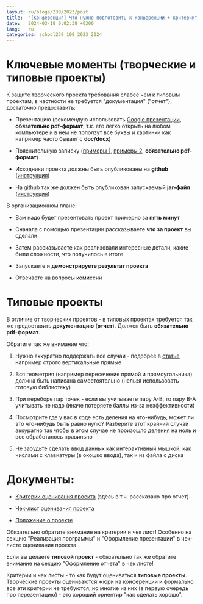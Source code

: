 ```yaml
---
layout: ru/blogs/239/2023/post
title:  "[Конференция] Что нужно подготовить к конференции + критерии"
date:   2024-03-18 0:02:38 +0300
lang:   ru
categories: school239_108_2023_2024
---
```


Ключевые моменты (творческие и типовые проекты)
=======

К защите творческого проекта требования слабее чем к типовым проектам, в частности не требуется "документация" ("отчет"), достаточно предоставить:

 - Презентацию (рекомендую использовать [Google презентации](http://slides.google.com/), **обязательно pdf-формат**, т.к. его легко открыть на любом компьютере и в нем не поползут все буквы и картинки как например часто бывает с **doc/docx**)
 
 - Пояснительную записку ([примеры 1](/blogs/239/2018/school239_105_2018_2019/2019/05/23/projects-result.html), [примеры 2](/blogs/239/2020/school239_105_2020_2021/2021/04/26/presentation-state1.html), **обязательно pdf-формат**)

 - Исходники проекта должны быть опубликованы на **github** ([инструкция](/blogs/239/2022/school239_108_2022_2023/2022/10/19/github.html))
 
 - На github так же должен быть опубликован запускаемый **jar-файл** ([инструкция](/blogs/239/2018/school239_105_2018_2019/2019/04/15/jar-packaging.html))

В организационном плане:

 - Вам надо будет презентовать проект примерно за **пять минут**
 
 - Сначала с помощью презентации рассказываете **что за проект** вы сделали
 
 - Затем рассказываете как реализовали интересные детали, какие были сложности, что получилось в итоге
 
 - Запускаете и **демонстрируете результат проекта**
 
 - Отвечаете на вопросы комиссии

Типовые проекты
=======

В отличие от творческих проектов - в типовых проектах требуется так же предоставить **документацию** (**отчет**). Должен быть **обязательно pdf-формат**.

Обратите так же внимание что:

1) Нужно аккуратно поддержать все случаи - подобрее в [статье](/blogs/239/2022/school239_108_2022_2023/2023/02/07/corner-cases.html), например строго вертикальные прямые

2) Вся геометрия (например пересечение прямой и прямоугольника) должна быть написана самостоятельно (нельзя использовать готовую библиотеку)

3) При переборе пар точек - если вы учитываете пару A-B, то пару B-A учитывать не надо (иначе потеряете баллы из-за неэффективности)

4) Посмотрите где у вас в коде есть деления на что-нибудь, может ли это что-нибудь быть равно нулю? Разберите этот крайний случай аккуратно так чтобы в этом случае не произошло деления на ноль и все обработалось правильно

5) Не забудьте сделать ввод данных как интерактивный мышкой, как числами с клавиатуры (в окошко ввода), так и из файла с диска

Документы:
=======

 - [Критерии оценивания проекта](/static/2023/03/kriterii_for_project.pdf) (здесь в т.ч. рассказано про отчет)
 
 - [Чек-лист оценивания проекта](/static/2023/03/check_list_for_project.pdf)

 - [Положение о проекте](/static/2023/03/school_project.pdf)
 
Обязательно обратите внимание на критерии и чек лист! Особенно на секцию "Реализация программы" и "Оформление презентации" в чек-листе оценивания проекта.

Если вы делаете **типовой проект** - обязательно так же обратите внимание на секцию "Оформление отчета" в чек листе!

Критерии и чек листы - то как будут оцениваться **типовые проекты**. Творческие проекты оцениваются жюри на конференции и формально все эти критерии не требуются, но многие из них (в первую очередь про перезентацию) - это хороший ориентир "как сделать хорошо".   
